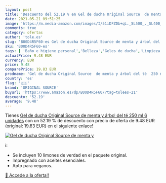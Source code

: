 ```yaml
---
layout: post
title: 'Descuento del 52.19 % en Gel de ducha Original Source  de menta y'
date: 2021-05-21 09:51:25
image: 'https://m.media-amazon.com/images/I/51iDFZDb+qL._SL500_._SL400_.jpg'
comments: true
category: ofertas
author: 'tole.es'
slug: 'B00D4R5F60-es Gel de ducha Original Source de menta y árbol del té 250...'
sku: 'B00D4R5F60-es'
tags: [ 'Baño e higiene personal','Belleza','Geles de ducha','Limpieza personal','de','ducha','gel','original source', ]
actualPrice: 9.48 EUR
currency: EUR
price: 9.48
comparePrice: 19.83 EUR
prodname: 'Gel de ducha Original Source  de menta y árbol del té  250 ml  6 unidades'
country: 'es'
flag: '🇪🇸'
brand: 'ORIGINAL SOURCE'
buyurl: 'https://www.amazon.es/dp/B00D4R5F60/?tag=tolees-21'
descuento: '52.19'
average: '9.48'
---
```


Tienes [Gel de ducha Original Source  de menta y árbol del té  250 ml  6 unidades](https://www.amazon.es/dp/B00D4R5F60/?tag=tolees-21) con un 52.19 % de descuento con precio de oferta de 9.48 EUR (original: 19.83 EUR) en el siguiente enlace!

[![Gel de ducha Original Source  de menta y](https://m.media-amazon.com/images/I/51iDFZDb+qL._SL500_._SL400_.jpg)](https://www.amazon.es/dp/B00D4R5F60/?tag=tolees-21)

ℹ️:

- Se incluyen 10 limones de verdad en el paquete original.
- Impregnado con aceites esenciales.
- Apto para veganos.

[🛒 Accede a la oferta!!](https://www.amazon.es/dp/B00D4R5F60/?tag=tolees-21)
